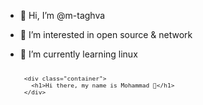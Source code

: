 - 👋 Hi, I’m @m-taghva
- 👀 I’m interested in open source & network
- 🌱 I’m currently learning linux




    <svg fill="none" viewBox="0 0 600 300" width="600" height="300" xmlns="http://www.w3.org/2000/svg">
       <foreignObject width="100%" height="100%">
       <div xmlns="http://www.w3.org/1999/xhtml">
      <style>
         .container {
           display: flex;
           width: 100%;
           height: 300px;
           background-color: black;
           color: white;
         }
       </style>

       <div class="container">
         <h1>Hi there, my name is Mohammad 👋</h1>
       </div>
     </div>
   </foreignObject>
 </svg>

<!--- 
m-taghva/m-taghva is a ✨ special ✨ repository because its `README.md` (this file) appears on your GitHub profile.
You can click the Preview link to take a look at your changes.
--->
